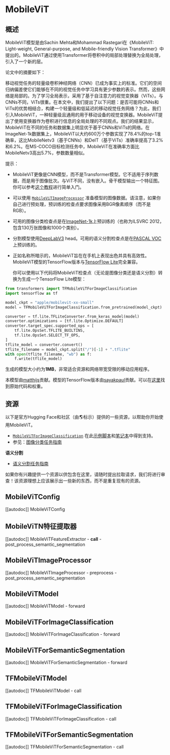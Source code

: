 <!--版权所有2022年HuggingFace团队。保留所有权利。 

根据Apache许可证2.0版（“许可证”）进行授权；你不得在未遵守许可证的情况下使用本文件。
你可以从下面的链接获取许可证的副本：

http://www.apache.org/licenses/LICENSE-2.0

除非适用法律要求或书面同意，根据许可证分发的软件是基于“按原样” BASIS 分发的，没有任何明示或默示的保证、条件或其他条款。请详阅许可证中的特定语言这样的许可证可能在你的Markdown视图器中不正确渲染。
-->

# MobileViT

## 概述

MobileViT模型是由Sachin Mehta和Mohammad Rastegari在《MobileViT: Light-weight, General-purpose, and Mobile-friendly Vision Transformer》中提出的。MobileViT通过使用Transformer将卷积中的局部处理替换为全局处理，引入了一个新的层。

论文中的摘要如下：

移动视觉任务的轻量级卷积神经网络（CNN）已成为事实上的标准。它们的空间归纳偏差使它们能够在不同的视觉任务中学习具有更少参数的表示。然而，这些网络是局部的。为了学习全局表示，采用了基于自注意力的视觉变换器（ViTs）。与CNNs不同，ViTs很重。在本文中，我们提出了以下问题：是否可能将CNNs和ViTs的优势相结合，构建一个轻量级和低延迟的移动视觉任务网络？为此，我们引入MobileViT，一种轻量级且通用的用于移动设备的视觉变换器。MobileViT提出了使用变换器作为卷积进行信息的全局处理的不同观点。我们的结果显示，MobileViT在不同的任务和数据集上明显优于基于CNNs和ViTs的网络。在ImageNet-1k数据集上，MobileViT以大约600万个参数实现了78.4%的top-1准确率，这比MobileNetv3（基于CNNs）和DeIT（基于ViTs）准确率提高了3.2%和6.2%。在MS-COCO目标检测任务中，MobileViT在准确率方面比MobileNetv3高出5.7%，参数数量相似。

提示：

- MobileViT更像是CNN模型，而不是Transformer模型。它不适用于序列数据，而是用于图像批次。与ViT不同，没有嵌入。骨干模型输出一个特征图。你可以参考[这个教程](https://keras.io/examples/vision/mobilevit)进行简单入门。
- 可以使用 [`MobileViTImageProcessor`](https://huggingface.co/transformers/main_classes/mobile_vit_image_processor.html) 准备模型的图像数据。请注意，如果你自己进行预处理，预训练的检查点要求图像采用BGR像素顺序（而不是RGB）。
- 可用的图像分类检查点是在[ImageNet-1k](https://huggingface.co/datasets/imagenet-1k)上预训练的（也称为ILSVRC 2012，包含130万张图像和1000个类别）。
- 分割模型使用[DeepLabV3](https://arxiv.org/abs/1706.05587) head。可用的语义分割检查点是在[PASCAL VOC](http://host.robots.ox.ac.uk/pascal/VOC/)上预训练的。
- 正如名称所暗示的，MobileViT旨在在手机上表现出色并具有高效性。MobileViT模型的TensorFlow版本与[TensorFlow Lite](https://www.tensorflow.org/lite)完全兼容。

  你可以使用以下代码将MobileViT检查点（无论是图像分类还是语义分割）转换为生成一个TensorFlow Lite模型：

```py
from transformers import TFMobileViTForImageClassification
import tensorflow as tf

model_ckpt = "apple/mobilevit-xx-small"
model = TFMobileViTForImageClassification.from_pretrained(model_ckpt)

converter = tf.lite.TFLiteConverter.from_keras_model(model)
converter.optimizations = [tf.lite.Optimize.DEFAULT]
converter.target_spec.supported_ops = [
    tf.lite.OpsSet.TFLITE_BUILTINS,
    tf.lite.OpsSet.SELECT_TF_OPS,
]
tflite_model = converter.convert()
tflite_filename = model_ckpt.split("/")[-1] + ".tflite"
with open(tflite_filename, "wb") as f:
    f.write(tflite_model)
```

  生成的模型大小约为**1MB**，非常适合资源和网络带宽受限的移动应用程序。

本模型由[matthijs](https://huggingface.co/Matthijs)贡献。模型的TensorFlow版本由[sayakpaul](https://huggingface.co/sayakpaul)贡献。可以在[这里](https://github.com/apple/ml-cvnets)找到原始代码和权重。

## 资源

以下是官方Hugging Face和社区（由🌎标示）提供的一些资源，以帮助你开始使用MobileViT。

<PipelineTag pipeline="image-classification"/>

- [`MobileViTForImageClassification`](https://huggingface.co/transformers/main_classes/mobile_vit/mobile_vit_for_image_classification.html) 在此[示例脚本](https://github.com/huggingface/transformers/tree/main/examples/pytorch/image-classification)和[笔记本](https://colab.research.google.com/github/huggingface/notebooks/blob/main/examples/image_classification.ipynb)中得到支持。
- 参见：[图像分类任务指南](../tasks/image_classification)

**语义分割**
- [语义分割任务指南](../tasks/semantic_segmentation)

如果你有兴趣提供一个资源以供包含在这里，请随时提出拉取请求，我们将进行审查！该资源理想上应该展示出一些新的东西，而不是重复现有的资源。

## MobileViTConfig

[[autodoc]] MobileViTConfig

## MobileViTN特征提取器

[[autodoc]] MobileViTFeatureExtractor
    - __call__
    - post_process_semantic_segmentation

## MobileViTImageProcessor

[[autodoc]] MobileViTImageProcessor
    - preprocess
    - post_process_semantic_segmentation

## MobileViTModel

[[autodoc]] MobileViTModel
    - forward

## MobileViTForImageClassification

[[autodoc]] MobileViTForImageClassification
    - forward

## MobileViTForSemanticSegmentation

[[autodoc]] MobileViTForSemanticSegmentation
    - forward

## TFMobileViTModel

[[autodoc]] TFMobileViTModel
    - call

## TFMobileViTForImageClassification

[[autodoc]] TFMobileViTForImageClassification
    - call

## TFMobileViTForSemanticSegmentation

[[autodoc]] TFMobileViTForSemanticSegmentation
    - call